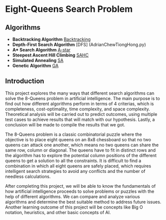# Eight-Queens Search Problem

## Algorithms
- **Backtracking Algorithm** [Backtracking](TanYitShen.py)
- **Depth-First Search Algorithm** [DFS] (AdrianChewTiongHong.py)
- **A\* Search Algorithm** [A-star](BrianKamDingXian.py)
- **Steepest Ascent Hill Climbing** [SAHC](YouJingHong.py)
- **Simulated Annealing** [SA](ChengShinNie.py)
- **Genetic Algorithm** [GA](ChongWeiXin.py)

## Introduction
This project explores the many ways that different search algorithms can solve the 8-Queens problem in artificial intelligence. The main purpose is to find out how different algorithms perform in terms of 4 criterias, which is completeness, cost-optimality, time complexity, and space complexity. Theoretical analysis will be carried out to predict outcomes, using multiple test cases to achieve results that will match with our hypothesis. Lastly, a conclusion will be made to compile the results that we got.

The 8-Queens problem is a classic combinatorial puzzle where the objective is to place eight queens on an 8x8 chessboard so that no two queens can attack one another, which means no two queens can share the same row, column or diagonal. The queens have to fit in distinct rows and the algorithm has to explore the potential column positions of the different queens to get a solution to all the constraints. It is difficult to find a combination in which all eight queens are safely placed, which requires intelligent search strategies to avoid any conflicts and the number of needless calculations.

After completing this project, we will be able to know the fundamentals of how artificial intelligence proceeds to solve problems or puzzles with the help of different algorithms. We can compare and analyze various algorithms and determine the best suitable method to address future issues. Another learning outcome of this project will be concepts like Big O notation, heuristics, and other basic concepts of AI.
